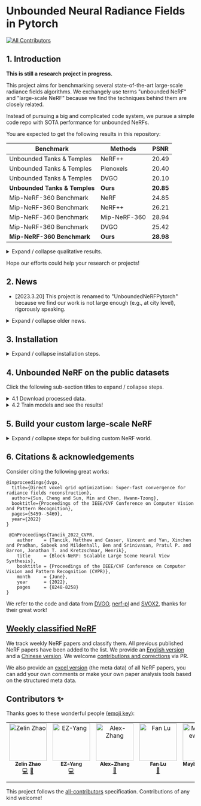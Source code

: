 # Unbounded Neural Radiance Fields in Pytorch

<!-- ALL-CONTRIBUTORS-BADGE:START - Do not remove or modify this section -->
[![All Contributors](https://img.shields.io/badge/all_contributors-6-orange.svg?style=flat-square)](#contributors-)
<!-- ALL-CONTRIBUTORS-BADGE:END -->

## 1. Introduction

**This is still a research project in progress.**

This project aims for benchmarking several state-of-the-art large-scale radiance fields algorithms. We exchangely use terms "unbounded NeRF" and "large-scale NeRF" because we find the techniques behind them are closely related.

Instead of pursuing a big and complicated code system, we pursue a simple code repo with SOTA performance for unbounded NeRFs.

You are expected to get the following results in this repository:

| Benchmark                     | Methods      | PSNR      |
|-------------------------------|--------------|-----------|
| Unbounded Tanks & Temples     | NeRF++       | 20.49     |
| Unbounded Tanks & Temples     | Plenoxels    | 20.40     |
| Unbounded Tanks & Temples     | DVGO         | 20.10     |
| **Unbounded Tanks & Temples** | **Ours**     | **20.85** |
| Mip-NeRF-360 Benchmark          | NeRF         | 24.85     |
| Mip-NeRF-360 Benchmark          | NeRF++       | 26.21     |
| Mip-NeRF-360 Benchmark          | Mip-NeRF-360 | 28.94     |
| Mip-NeRF-360 Benchmark          | DVGO         | 25.42     |
| **Mip-NeRF-360 Benchmark**      | **Ours**     | **28.98** |

<details> 

<summary> Expand / collapse qualitative results. </summary>

## Tanks and Temples:

* Playground:

https://user-images.githubusercontent.com/31123348/220946729-d88db335-0618-4b75-9fc2-8de577e1ddb5.mp4

* Truck:

https://user-images.githubusercontent.com/31123348/220946857-0f4b7239-8be6-4fca-9bba-2f2425e857a5.mp4

* M60:

https://user-images.githubusercontent.com/31123348/220947063-068b94f6-3afb-421d-8746-43bcf9643a37.mp4

* Train:

https://user-images.githubusercontent.com/31123348/220947239-6528d542-b2b8-45e3-8e69-6e0eff869720.mp4

## Mip-NeRF-360 Benchmark:

* Bicycle:

https://user-images.githubusercontent.com/31123348/220947385-ab31c646-c671-4522-8e4f-a1982d98c753.mp4

* Stump:

https://user-images.githubusercontent.com/31123348/220947472-47dc4716-095b-45ec-890b-d6afd97de9e9.mp4

* Kitchen:

https://user-images.githubusercontent.com/31123348/220947597-68f7ec32-c761-4253-955a-a2acc6a2eb25.mp4

* Bonsai:

https://user-images.githubusercontent.com/31123348/220947686-d8957a2e-ef52-46cf-b437-28de91f55871.mp4

* Garden:

https://user-images.githubusercontent.com/31123348/220947771-bbd249c0-3d0b-4d25-9b79-d4de9af17c4a.mp4

* Counter:

https://user-images.githubusercontent.com/31123348/220947818-e5c6b07f-c930-48b2-8aa7-363182dea6be.mp4

* Room:

https://user-images.githubusercontent.com/31123348/220948025-25ce5cc1-3c9a-450c-920d-98a8f153a0fa.mp4

## San Francisco Mission Bay (dataset released by [Block-NeRF](https://waymo.com/research/block-nerf/)):
* Training splits:

  https://user-images.githubusercontent.com/31123348/200509378-4b9fe63f-4fa4-40b1-83a9-b8950d981a3b.mp4

* Rotation: 

  https://user-images.githubusercontent.com/31123348/200509910-a5d8f820-143a-4e03-8221-b04d0db2d050.mov

</details>

Hope our efforts could help your research or projects!

## 2. News
- [2023.3.20] This project is renamed to "UnboundedNeRFPytorch" because we find our work is not large enough (e.g., at city level), rigorously speaking.

<details>
<summary> Expand / collapse older news. </summary>

- [2023.2.27] **A major update of our repository with better performance and full code release**. 
- [2022.12.23] Released several weeks' NeRF. Too many papers pop out these days so the update speed is slow.
- [2022.9.12] Training Block-NeRF on the Waymo dataset, reaching PSNR 24.3.
- [2022.8.31] Training Mega-NeRF on the Waymo dataset, loss still NAN.
- [2022.8.24] Support the full Mega-NeRF pipeline.
- [2022.8.18] Support all previous papers in weekly classified NeRF.
- [2022.8.17] Support classification in weekly NeRF.
- [2022.8.16] Support evaluation scripts and data format standard. Getting some results.
- [2022.8.13] Add estimated camera pose and release a better dataset.
- [2022.8.12] Add weekly NeRF functions.
- [2022.8.8] Add the NeRF reconstruction code and doc for custom purposes.
- [2022.7.28] The data preprocess script is finished.
- [2022.7.20] This project started!
</details>

## 3. Installation
<details>
<summary>Expand / collapse installation steps.</summary>

1. Clone this repository. Use depth == 1 to avoid download a large history.
   ```bash
   git clone --depth=1 git@github.com:sjtuytc/LargeScaleNeRFPytorch.git
   ```

2. Create conda environment.
   ```bash
   conda create -n large-scale-nerf python=3.9
   conda activate large-scale-nerf
   ```
3. Install pytorch, and other libs. Make sure your Pytorch version is compatible with your CUDA.
   ```bash
   pip install --upgrade pip
   conda install pytorch==1.13.1 torchvision==0.14.1 torchaudio==0.13.1 pytorch-cuda=11.6 -c pytorch -c nvidia
   pip install -r requirements.txt

4. Install grid-based operators to avoid running them every time, cuda lib required. (Check via "nvcc -V" to ensure that you have a latest cuda.)
   ```bash
   apt-get install g++ build-essential  # ensure you have g++ and other build essentials, sudo access required.
   cd FourierGrid/cuda
   python setup.py install
   cd ../../
   ```
5. Install other libs used for reconstructing **custom** scenes. **This is only needed when you need to build your scenes.**
   ```bash
   sudo apt-get install colmap
   sudo apt-get install imagemagick  # required sudo accesss
   conda install pytorch-scatter -c pyg  # or install via https://github.com/rusty1s/pytorch_scatter
   ```
   You can use laptop version of COLMAP as well if you do not have access to sudo access on your server. However, we found if you do not set up COLMAP parameters properly, you would not get the SOTA performance.
</details>

## 4. Unbounded NeRF on the public datasets

Click the following sub-section titles to expand / collapse steps.

<details>
<summary> 4.1 Download processed data.</summary>

- **Disclaimer**: users are required to get permission from the original dataset provider. Any usage of the data must obey the license of the dataset owner.

(1) [Unbounded Tanks & Temples](https://www.tanksandtemples.org/). Download data from [here](https://drive.google.com/file/d/11KRfN91W1AxAW6lOFs4EeYDbeoQZCi87/view). Then unzip the data.

```bash
cd data
gdown --id 11KRfN91W1AxAW6lOFs4EeYDbeoQZCi87
unzip tanks_and_temples.zip
cd ../
```
	
(2) The [Mip-NeRF-360](https://jonbarron.info/mipnerf360/) dataset.

```bash
cd data
wget http://storage.googleapis.com/gresearch/refraw360/360_v2.zip
mkdir 360_v2
unzip 360_v2.zip -d 360_v2
cd ../
```

(3) [San Fran Cisco Mission Bay](https://waymo.com/research/block-nerf/).
What you should know before downloading the data:

- Our processed waymo data is significantly **smaller** than the original version (19.1GB vs. 191GB) because we store the camera poses instead of raw ray directions. Besides, our processed data is more friendly for Pytorch dataloaders. Download [the data](https://drive.google.com/drive/folders/1Lcc6MF35EnXGyUy0UZPkUx7SfeLsv8u9?usp=sharing) in the Google Drive. You may use [gdown](https://stackoverflow.com/questions/65001496/how-to-download-a-google-drive-folder-using-link-in-linux) to download the files via command lines. If you are interested in processing the raw waymo data on your own, please refer to [this doc](./docs/get_pytorch_waymo_dataset.md).

The downloaded data would look like this:

   ```
   data
      |
      |——————360_v2                                    // the root folder for the Mip-NeRF-360 benchmark
      |        └——————bicycle                          // one scene under the Mip-NeRF-360 benchmark
      |        |         └——————images                 // rgb images
      |        |         └——————images_2               // rgb images downscaled by 2
      |        |         └——————sparse                 // camera poses
      |        ...
      |——————tanks_and_temples                         // the root folder for Tanks&Temples
      |        └——————tat_intermediate_M60             // one scene under Tanks&Temples
      |        |         └——————camera_path            // render split camera poses, intrinsics and extrinsics
      |        |         └——————test                   // test split
      |        |         └——————train                  // train split
      |        |         └——————validation             // validation split
      |        ...
      |——————pytorch_waymo_dataset                     // the root folder for San Fran Cisco Mission Bay
      |        └——————cam_info.json                    // extracted cam2img information in dict.
      |        └——————coordinates.pt                   // global camera information used in Mega-NeRF, deprecated
      |        └——————train                            // train data
      |        |         └——————metadata               // meta data per image (camera information, etc)
      |        |         └——————rgbs                   // rgb images
      |        |         └——————split_block_train.json // split block informations
      |        |         └——————train_all_meta.json    // all meta informations in train folder
      |        └——————val                              // val data with the same structure as train
   ```
</details>

<details>
<summary> 4.2 Train models and see the results!</summary>

You only need to run "python run_FourierGrid.py" to finish the train-test-render cycle. Explanations of some arguments: 
```bash
--program: the program to run, normally --program train will be all you need.
--config: the config pointing to the scene file, e.g., --config FourierGrid/configs/tankstemple_unbounded/truck_single.py.
--num_per_block: number of blocks used in large-scale NeRFs, normally this is set to -1, unless specially needed.
--render_train: render the trained model on the train split.
--render_train: render the trained model on the test split.
--render_train: render the trained model on the render split.
--exp_id: add some experimental ids to identify different experiments. E.g., --exp_id 5.
--eval_ssim / eval_lpips_vgg: report SSIM / LPIPS(VGG) scores.
```

While we list major of the commands in scripts/train_FourierGrid.sh, we list some of commands below for better reproducibility.

```bash
# Unbounded tanks and temples
python run_FourierGrid.py --program train --config FourierGrid/configs/tankstemple_unbounded/playground_single.py --num_per_block -1 --render_train --render_test --render_video --exp_id 57
python run_FourierGrid.py --program train --config FourierGrid/configs/tankstemple_unbounded/train_single.py --num_per_block -1 --render_train --render_test --render_video --exp_id 12
python run_FourierGrid.py --program train --config FourierGrid/configs/tankstemple_unbounded/truck_single.py --num_per_block -1 --render_train --render_test --render_video --exp_id 4
python run_FourierGrid.py --program train --config FourierGrid/configs/tankstemple_unbounded/m60_single.py --num_per_block -1 --render_train --render_test --render_video --exp_id 6

# 360 degree dataset
python run_FourierGrid.py --program train --config FourierGrid/configs/nerf_unbounded/room_single.py --num_per_block -1 --eval_ssim --eval_lpips_vgg --render_train --render_test --render_video --exp_id 9
python run_FourierGrid.py --program train --config FourierGrid/configs/nerf_unbounded/stump_single.py --num_per_block -1 --eval_ssim --eval_lpips_vgg --render_train --render_test --render_video --exp_id 10
python run_FourierGrid.py --program train --config FourierGrid/configs/nerf_unbounded/bicycle_single.py --num_per_block -1 --eval_ssim --eval_lpips_vgg --render_train --render_test --render_video --exp_id 11
python run_FourierGrid.py --program train --config FourierGrid/configs/nerf_unbounded/bonsai_single.py --num_per_block -1 --eval_ssim --eval_lpips_vgg --render_train --render_test --render_video --exp_id 3
python run_FourierGrid.py --program train --config FourierGrid/configs/nerf_unbounded/garden_single.py --num_per_block -1 --eval_ssim --eval_lpips_vgg --render_train --render_test --render_video --exp_id 2
python run_FourierGrid.py --program train --config FourierGrid/configs/nerf_unbounded/kitchen_single.py --num_per_block -1 --eval_ssim --eval_lpips_vgg --render_train --render_test --render_video --exp_id 2
python run_FourierGrid.py --program train --config FourierGrid/configs/nerf_unbounded/counter_single.py --num_per_block -1 --eval_ssim --eval_lpips_vgg --render_train --render_test --render_video --exp_id 2

# San Francisco Mission Bay dataset
python run_FourierGrid.py --program train --config FourierGrid/configs/waymo/waymo_no_block.py --num_per_block 100 --render_video --exp_id 30
```

The old version of Block-NeRF is still provided to serve as a baseline, but it will be deprecated soon. We will mainly work on grid-based models later because they are simple and fast. Run the following command to reproduce the old Block-NeRF experiments:

```bash
bash scripts/block_nerf_train.sh
bash scripts/block_nerf_eval.sh
```

</details>


## 5. Build your custom large-scale NeRF

<details>
<summary>Expand / collapse steps for building custom NeRF world.</summary>

1. Put your images under data folder. The structure should be like:

	```bash
	data
	   |——————Madoka          // Your folder name here.
	   |        └——————source // Source images should be put here.
	   |                 └——————---|1.png
	   |                 └——————---|2.png
	   |                 └——————---|...
	```
   The sample data is provided in [our Google drive folder](https://drive.google.com/drive/folders/1JyX0VNf0R58s46Abj8HDO1NwZqmGOVRS?usp=sharing). The Madoka and Otobai can be found [at this link](https://sunset1995.github.io/dvgo/tutor_forward_facing.html). 

2. Run COLMAP to reconstruct scenes. This would probably cost a long time.

	```bash
	python tools/imgs2poses.py data/Madoka
	```
   You can replace data/Madoka by your data folder.
   If your COLMAP version is larger than 3.6 (which should not happen if you use apt-get), you need to change export_path to output_path in the colmap_wrapper.py.

3. Training NeRF scenes.

	```bash
	python run_FourierGrid.py --config configs/custom/Madoka.py
	```
   You can replace configs/custom/Madoka.py by other configs.

4. Validating the training results to generate a fly-through video.

	```bash
	python run_FourierGrid.py --config configs/custom/Madoka.py --render_only --render_video --render_video_factor 8
	```
</details>


## 6. Citations & acknowledgements

Consider citing the following great works:

```
@inproceedings{dvgo,
  title={Direct voxel grid optimization: Super-fast convergence for radiance fields reconstruction},
  author={Sun, Cheng and Sun, Min and Chen, Hwann-Tzong},
  booktitle={Proceedings of the IEEE/CVF Conference on Computer Vision and Pattern Recognition},
  pages={5459--5469},
  year={2022}
}

 @InProceedings{Tancik_2022_CVPR,
    author    = {Tancik, Matthew and Casser, Vincent and Yan, Xinchen and Pradhan, Sabeek and Mildenhall, Ben and Srinivasan, Pratul P. and Barron, Jonathan T. and Kretzschmar, Henrik},
    title     = {Block-NeRF: Scalable Large Scene Neural View Synthesis},
    booktitle = {Proceedings of the IEEE/CVF Conference on Computer Vision and Pattern Recognition (CVPR)},
    month     = {June},
    year      = {2022},
    pages     = {8248-8258}
}
```

We refer to the code and data from [DVGO](https://github.com/sunset1995/DirectVoxGO), [nerf-pl](https://github.com/kwea123/nerf_pl) and [SVOX2](https://github.com/sxyu/svox2), thanks for their great work!

## [Weekly classified NeRF](docs/weekly_nerf.md)
We track weekly NeRF papers and classify them. All previous published NeRF papers have been added to the list. We provide an [English version](docs/weekly_nerf.md) and a [Chinese version](docs/weekly_nerf_cn.md). We welcome [contributions and corrections](docs/contribute_weekly_nerf.md) via PR.

We also provide an [excel version](docs/weekly_nerf_meta_data.xlsx) (the meta data) of all NeRF papers, you can add your own comments or make your own paper analysis tools based on the structured meta data.

## Contributors ✨

Thanks goes to these wonderful people ([emoji key](https://allcontributors.org/docs/en/emoji-key)):

<!-- ALL-CONTRIBUTORS-LIST:START - Do not remove or modify this section -->
<!-- prettier-ignore-start -->
<!-- markdownlint-disable -->
<table>
  <tbody>
    <tr>
      <td align="center" valign="top" width="14.28%"><a href="https://sjtuytc.github.io/"><img src="https://avatars.githubusercontent.com/u/31123348?v=4?s=100" width="100px;" alt="Zelin Zhao"/><br /><sub><b>Zelin Zhao</b></sub></a><br /><a href="https://github.com/sjtuytc/LargeScaleNeRFPytorch/commits?author=sjtuytc" title="Code">💻</a> <a href="#maintenance-sjtuytc" title="Maintenance">🚧</a></td>
      <td align="center" valign="top" width="14.28%"><a href="https://github.com/SEUleaderYang"><img src="https://avatars.githubusercontent.com/u/55042050?v=4?s=100" width="100px;" alt="EZ-Yang"/><br /><sub><b>EZ-Yang</b></sub></a><br /><a href="https://github.com/sjtuytc/LargeScaleNeRFPytorch/commits?author=SEUleaderYang" title="Code">💻</a></td>
      <td align="center" valign="top" width="14.28%"><a href="https://github.com/Alex-Alison-Zhang"><img src="https://avatars.githubusercontent.com/u/71915735?v=4?s=100" width="100px;" alt="Alex-Zhang"/><br /><sub><b>Alex-Zhang</b></sub></a><br /><a href="https://github.com/sjtuytc/LargeScaleNeRFPytorch/issues?q=author%3AAlex-Alison-Zhang" title="Bug reports">🐛</a></td>
      <td align="center" valign="top" width="14.28%"><a href="https://fanlu97.github.io/"><img src="https://avatars.githubusercontent.com/u/45007531?v=4?s=100" width="100px;" alt="Fan Lu"/><br /><sub><b>Fan Lu</b></sub></a><br /><a href="https://github.com/sjtuytc/LargeScaleNeRFPytorch/issues?q=author%3AFanLu97" title="Bug reports">🐛</a></td>
      <td align="center" valign="top" width="14.28%"><a href="https://maybeshewill-cv.github.io"><img src="https://avatars.githubusercontent.com/u/15725187?v=4?s=100" width="100px;" alt="MaybeShewill-CV"/><br /><sub><b>MaybeShewill-CV</b></sub></a><br /><a href="https://github.com/sjtuytc/LargeScaleNeRFPytorch/issues?q=author%3AMaybeShewill-CV" title="Bug reports">🐛</a></td>
      <td align="center" valign="top" width="14.28%"><a href="https://github.com/buer1121"><img src="https://avatars.githubusercontent.com/u/48516434?v=4?s=100" width="100px;" alt="buer1121"/><br /><sub><b>buer1121</b></sub></a><br /><a href="https://github.com/sjtuytc/LargeScaleNeRFPytorch/issues?q=author%3Abuer1121" title="Bug reports">🐛</a></td>
    </tr>
  </tbody>
</table>

<!-- markdownlint-restore -->
<!-- prettier-ignore-end -->

<!-- ALL-CONTRIBUTORS-LIST:END -->

This project follows the [all-contributors](https://github.com/all-contributors/all-contributors) specification. Contributions of any kind welcome!
